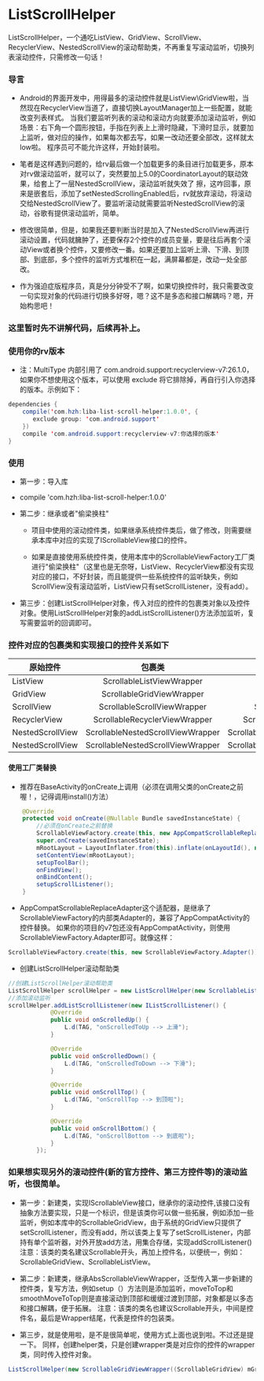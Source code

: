 # ListScrollHelper
ListScrollHelper，一个通吃ListView、GridView、ScrollView、RecyclerView、NestedScrollView的滚动帮助类，不再重复写滚动监听，切换列表滚动控件，只需修改一句话！

### 导言

- Android的界面开发中，用得最多的滚动控件就是ListView\GridView啦，当然现在RecyclerView当道了，直接切换LayoutManager加上一些配置，就能改变列表样式。
当我们要监听列表的滚动和滚动方向就要添加滚动监听，例如场景：右下角一个圆形按钮，手指在列表上上滑时隐藏，下滑时显示，就要加上监听，做对应的操作，如果每次都去写，如果一改动还要全部改，这样就太low啦。
程序员可不能允许这样，开始封装啦。

- 笔者是这样遇到问题的，给rv最后做一个加载更多的条目进行加载更多，原本对rv做滚动监听，就可以了，突然要加上5.0的CoordinatorLayout的联动效果，给套上了一层NestedScrollView，滚动监听就失效了
擦，这咋回事，原来是嵌套后，添加了setNestedScrollingEnabled后，rv就放弃滚动，将滚动交给NestedScrollView了。要监听滚动就需要监听NestedScrollView的滚动，谷歌有提供滚动监听，简单。

- 修改很简单，但是，如果我还要判断当时是加入了NestedScrollView再进行滚动设置，代码就臃肿了，还要保存2个控件的成员变量，要是往后再套个滚动View或者换个控件，又要修改一番。如果还要加上监听上滑、下滑、到顶部、到底部，多个控件的监听方式堆积在一起，满屏幕都是，改动一处全部改。

- 作为强迫症版程序员，真是分分钟受不了啊，如果切换控件时，我只需要改变一句实现对象的代码进行切换多好呀，嗯？这不是多态和接口解耦吗？嗯，开始构思吧！

### 这里暂时先不讲解代码，后续再补上。

### 使用你的rv版本

- 注：MultiType 内部引用了 com.android.support:recyclerview-v7:26.1.0，如果你不想使用这个版本，可以使用 exclude 将它排除掉，再自行引入你选择的版本。示例如下：

```java
dependencies {
    compile('com.hzh:liba-list-scroll-helper:1.0.0', {
       exclude group: 'com.android.support'
    })
    compile 'com.android.support:recyclerview-v7:你选择的版本'
}
```

### 使用

- 第一步：导入库

- compile 'com.hzh:liba-list-scroll-helper:1.0.0'

- 第二步：继承或者"偷梁换柱"

  - 项目中使用的滚动控件类，如果继承系统控件类后，做了修改，则需要继承本库中对应的实现了IScrollableView接口的控件。

  - 如果是直接使用系统控件类，使用本库中的ScrollableViewFactory工厂类进行"偷梁换柱"（这里也是无奈呀，ListView、RecyclerView都没有实现对应的接口，不好封装，而且能提供一些系统控件的监听缺失，例如ScrollView没有滚动监听，ListView只有setScrollListener，没有add）。

- 第三步：创建ListScrollHelper对象，传入对应的控件的包裹类对象以及控件对象。使用ListScrollHelper对象的addListScrollListener()方法添加监听，复写需要监听的回调即可。

### 控件对应的包裹类和实现接口的控件关系如下

| 原始控件           | 包裹类         | 对应的控件类  |
| ------------------  |:--------------------------------:| -----------------------------:|
| ListView            | ScrollableListViewWrapper        | ScrollableListView            |
| GridView            | ScrollableGridViewWrapper        |   ScrollableGridView          |
| ScrollView          | ScrollableScrollViewWrapper      |    ScrollableScrollView       |
| RecyclerView        | ScrollableRecyclerViewWrapper    |    ScrollableRecyclerView     |
| NestedScrollView    | ScrollableNestedScrollViewWrapper|    ScrollableNestedScrollView |
| NestedScrollView    | ScrollableNestedScrollViewWrapper|    ScrollableNestedScrollView |

#### 使用工厂类替换

- 推荐在BaseActivity的onCreate上调用（必须在调用父类的onCreate之前喔！，记得调用install()方法）

```java
    @Override
    protected void onCreate(@Nullable Bundle savedInstanceState) {
        //必须在onCreate之前替换
        ScrollableViewFactory.create(this, new AppCompatScrollableReplaceAdapter()).install();
        super.onCreate(savedInstanceState);
        mRootLayout = LayoutInflater.from(this).inflate(onLayoutId(), null);
        setContentView(mRootLayout);
        setupToolBar();
        onFindView();
        onBindContent();
        setupScrollListener();
    }
```

- AppCompatScrollableReplaceAdapter这个适配器，是继承了ScrollableViewFactory的内部类Adapter的，兼容了AppCompatActivity的控件替换。
如果你的项目的v7包还没有AppCompatActivity，则使用ScrollableViewFactory.Adapter即可。就像这样：

```java
ScrollableViewFactory.create(this, new ScrollableViewFactory.Adapter()).install();
```

- 创建ListScrollHelper滚动帮助类

```java
//创建ListScrollHelper滚动帮助类
ListScrollHelper scrollHelper = new ListScrollHelper(new ScrollableListViewWrapper((ScrollableListView) mListView));
//添加滚动监听
scrollHelper.addListScrollListener(new IListScrollListener() {
            @Override
            public void onScrolledUp() {
                L.d(TAG, "onScrolledToUp --> 上滑");
            }

            @Override
            public void onScrolledDown() {
                L.d(TAG, "onScrolledToDown --> 下滑");
            }

            @Override
            public void onScrollTop() {
                L.d(TAG, "onScrollTop --> 到顶啦");
            }

            @Override
            public void onScrollBottom() {
                L.d(TAG, "onScrollBottom --> 到底啦");
            }
        });
```

### 如果想实现另外的滚动控件(新的官方控件、第三方控件等)的滚动监听，也很简单。
- 第一步：新建类，实现IScrollableView接口，继承你的滚动控件,该接口没有抽象方法要实现，只是一个标识，但是该类你可以做一些拓展，例如添加一些监听，例如本库中的ScrollableGridView，由于系统的GridView只提供了setScrollListener，而没有add，所以该类上复写了setScrollListener，内部持有单个监听器，对外开放add方法，用集合存储，实现addScrollListener()
注意：该类的类名建议Scrollable开头，再加上控件名，以便统一，例如：ScrollableGridView、ScrollableListView。

- 第二步：新建类，继承AbsScrollableViewWrapper，泛型传入第一步新建的控件类，复写方法，例如setup（）方法则是添加监听，moveToTop和smoothMoveToTop则是直接滚动到顶部和缓缓过渡到顶部，对象都是以多态和接口解耦，便于拓展。
注意：该类的类名也建议Scrollable开头，中间是控件名，最后是Wrapper结尾，代表是控件的包装类。

- 第三步，就是使用啦，是不是很简单呢，使用方式上面也说到啦。不过还是提一下。
同样，创建helper类，只是创建wrapper类是对应你的控件的wrapper类，同时传入控件对象。

```java
ListScrollHelper(new ScrollableGridViewWrapper((ScrollableGridView) mGridView))
```